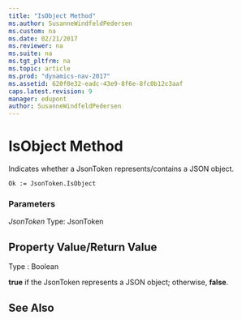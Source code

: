 ```yaml
---
title: "IsObject Method"
ms.author: SusanneWindfeldPedersen
ms.custom: na
ms.date: 02/21/2017
ms.reviewer: na
ms.suite: na
ms.tgt_pltfrm: na
ms.topic: article
ms.prod: "dynamics-nav-2017"
ms.assetid: 620f0e32-eadc-43e9-8f6e-8fc0b12c3aaf
caps.latest.revision: 9
manager: edupont
author: SusanneWindfeldPedersen
---
```


# IsObject Method

Indicates whether a JsonToken represents/contains a JSON object.

```
Ok := JsonToken.IsObject
```

### Parameters
*JsonToken*
Type: JsonToken

## Property Value/Return Value
Type : Boolean

**true** if the JsonToken represents a JSON object; otherwise, **false**.

## See Also